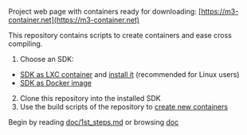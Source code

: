 Project web page with containers ready for downloading: [https://m3-container.net](https://m3-container.net)

This repository contains scripts to create containers and ease cross compiling.

1. Choose an SDK:

* [SDK as LXC container](https://m3-container.net/M3_Container/SDK/M3_SDK_LXC.tar.gz) and [install it](doc/Install_SDK_as_LXC_container.md) (recommended for Linux users)
* [SDK as Docker image](https://hub.docker.com/r/insysicom/m3sdk_v5)

2. Clone this repository into the installed SDK
3. Use the build scripts of the repository to [create new containers](doc/HowTo_create_a_container.md)

Begin by reading [doc/1st_steps.md](doc/1st_steps.md) or browsing [doc](doc/)
